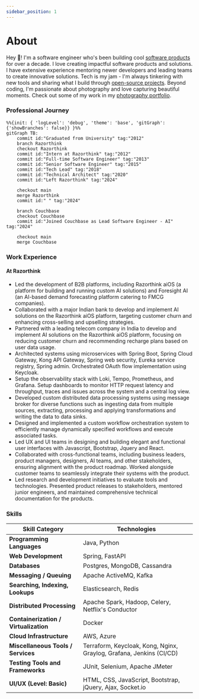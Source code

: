 ```yaml
---
sidebar_position: 1
---
```


# About

Hey 👋! I'm a software engineer who's been building cool [software products](/docs/category/projects) for over a decade.
I love creating impactful software products and solutions.
I have extensive experience mentoring newer developers and leading teams to create innovative solutions.
Tech is my jam - I'm always tinkering with new tools and sharing what I build through [open-source projects](/docs/category/open-source-projects). 
Beyond coding, I'm passionate about photography and love capturing beautiful moments. Check out some of my work in my [photography portfolio](/docs/beyond-tech/photography).

<!-- ```mermaid
gantt
    title My Career Journey
    dateFormat YYYY-MM-DD

    section Early Career (2012-2015)
    Graduated from University         :done, 2012-06-01, 30d
    Intern at Razorthink              :a1, 2012-07-01, 6M
    Full-time Software Engineer       :a2, after a1, 2y
    Senior Software Engineer          :a3, after a2, 3y

    section Growth Years (2016-2020)
    Tech Lead                         :b1, 2018-01-01, 2y
    Technical Architect               :b2, after b1, 4y

    section Current (2021-Present)
    Left Razorthink                   :c1, 2024-03-01, 1d
    Lead Software Engineer - AI (Couchbase) :c2, after c1, 1y
``` -->

### Professional Journey

```mermaid
%%{init: { 'logLevel': 'debug', 'theme': 'base', 'gitGraph': {'showBranches': false}} }%%
gitGraph TB:
    commit id:"Graduated from University" tag:"2012"
    branch Razorthink
    checkout Razorthink
    commit id:"Intern at Razorthink" tag:"2012"
    commit id:"Full-time Software Engineer" tag:"2013"
    commit id:"Senior Software Engineer" tag:"2015"
    commit id:"Tech Lead" tag:"2018"
    commit id:"Technical Architect" tag:"2020"
    commit id:"Left Razorthink" tag:"2024"

    checkout main
    merge Razorthink
    commit id:" " tag:"2024"

    branch Couchbase
    checkout Couchbase
    commit id:"Joined Couchbase as Lead Software Engineer - AI" tag:"2024"

    checkout main
    merge Couchbase

```

### Work Experience

#### At Razorthink

- Led the development of B2B platforms, including Razorthink aiOS (a platform for building and running custom AI
  solutions) and Foresight AI (an AI-based demand forecasting platform catering to FMCG companies).
- Collaborated with a major Indian bank to develop and implement AI solutions on the Razorthink aiOS platform, targeting
  customer churn and enhancing cross-selling and upselling strategies.
- Partnered with a leading telecom company in India to develop and implement AI solutions on the Razorthink aiOS
  platform, focusing on reducing customer churn and recommending recharge plans based on user data usage.
- Architected systems using microservices with Spring Boot, Spring Cloud Gateway, Kong API Gateway, Spring web security,
  Eureka service registry, Spring admin. Orchestrated OAuth flow implementation using Keycloak.
- Setup the observability stack with Loki, Tempo, Prometheus, and Grafana. Setup dashboards to monitor HTTP request
  latency and throughput, traces and issues across the system and a central log view.
- Developed custom distributed data processing systems using message broker for diverse functions such as ingesting data
  from multiple sources, extracting, processing and applying transformations and writing the data to data sinks.
- Designed and implemented a custom workflow orchestration system to efficiently manage dynamically specified workflows
  and execute associated tasks.
- Led UX and UI teams in designing and building elegant and functional user interfaces with Javascript, Bootstrap,
  Jquery and React.
- Collaborated with cross-functional teams, including business leaders, product managers, designers, AI teams,
  and other stakeholders, ensuring alignment with the product roadmap. Worked alongside customer teams to seamlessly
  integrate their systems with the product.
- Led research and development initiatives to evaluate tools and technologies. Presented product releases to
  stakeholders, mentored junior engineers, and maintained comprehensive technical documentation for the products.

### Skills

| Skill Category                        | Technologies                                                        |
|---------------------------------------|---------------------------------------------------------------------|
| **Programming Languages**             | Java, Python                                                        |
| **Web Development**                   | Spring, FastAPI                                                     |
| **Databases**                         | Postgres, MongoDB, Cassandra                                        |
| **Messaging / Queuing**               | Apache ActiveMQ, Kafka                                              |
| **Searching, Indexing, Lookups**      | Elasticsearch, Redis                                                |
| **Distributed Processing**            | Apache Spark, Hadoop, Celery, Netflix's Conductor                   |
| **Containerization / Virtualization** | Docker                                                              |
| **Cloud Infrastructure**              | AWS, Azure                                                          |
| **Miscellaneous Tools / Services**    | Terraform, Keycloak, Kong, Nginx, Graylog, Grafana, Jenkins (CI/CD) |
| **Testing Tools and Frameworks**      | JUnit, Selenium, Apache JMeter                                      |
| **UI/UX (Level: Basic)**              | HTML, CSS, JavaScript, Bootstrap, jQuery, Ajax, Socket.io           |

